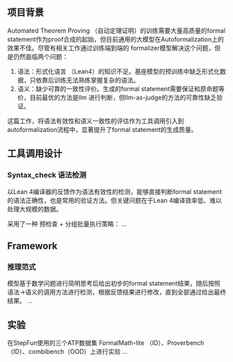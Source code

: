 

## 项目背景

Automated Theorem Proving （自动定理证明）的训练需要大量高质量的formal statement作为proof合成的起始，但目前通用的大模型在Autoformalization上的效果不佳。尽管有相关工作通过训练端到端的 formalizer模型解决这个问题，但是仍然面临两个问题：

1. 语法：形式化语言 （Lean4）的知识不足。基座模型的预训练中缺乏形式化数据，只依靠后训练无法熟练掌握复杂的语法。
2. 语义：缺少可靠的一致性评价。生成的formal statement需要保证和原命题等价，目前最优的方法是llm 进行判断，但llm-as-judge的方法的可靠性缺乏验证。

这篇工作，将语法有效性和语义一致性的评估作为工具调用引入到autoformalization流程中，显著提升了formal statement的生成质量。

## 工具调用设计

### Syntax_check 语法检测

以Lean 4编译器的反馈作为语法有效性的检测，能够直接判断formal statement的语法正确性，也是常用的验证方法。但关键问题在于Lean 4编译效率低、难以处理大规模的数据。

采用了一种 预检查 + 分组批量执行策略：
...

## Framework

### 推理范式

模型基于数学问题进行简明思考后给出初步的formal statement结果，随后按照 语法->语义的调用方法进行检测，根据反馈结果进行修改，直到全部通过给出最终结果。
...

## 实验

在StepFun使用的三个ATP数据集 FormalMath-lite （ID）、Proverbench （ID）、combibench（OOD）上进行实验
...

